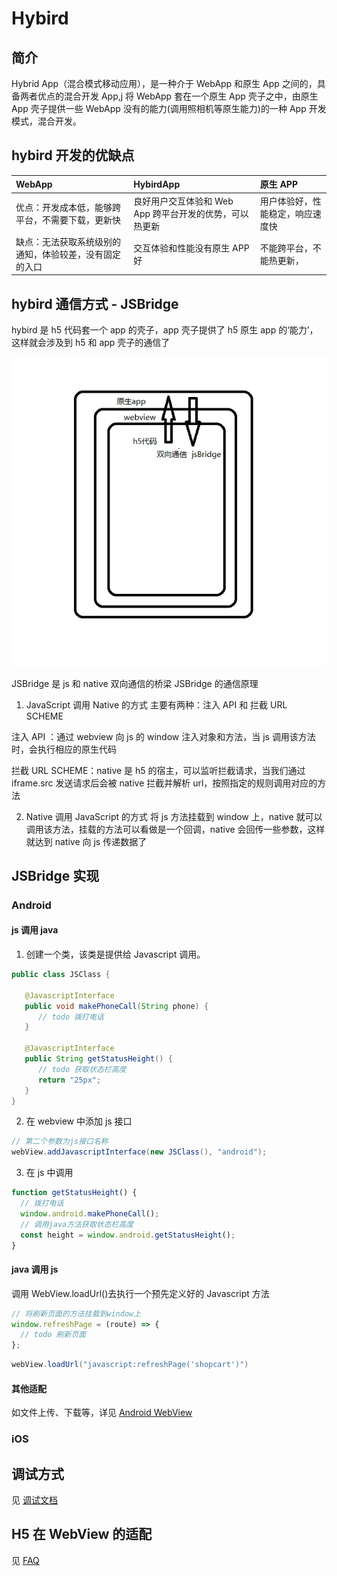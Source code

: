 # Hybird

## 简介

Hybrid App（混合模式移动应用），是一种介于 WebApp 和原生 App 之间的，具备两者优点的混合开发 App,j 将 WebApp 套在一个原生 App 壳子之中，由原生 App 壳子提供一些 WebApp 没有的能力(调用照相机等原生能力)的一种 App 开发模式，混合开发。

## hybird 开发的优缺点

| WebApp                                                 | HybirdApp                                               | 原生 APP                         |
| :----------------------------------------------------- | :------------------------------------------------------ | :------------------------------- |
| 优点：开发成本低，能够跨平台，不需要下载，更新快       | 良好用户交互体验和 Web App 跨平台开发的优势，可以热更新 | 用户体验好，性能稳定，响应速度快 |
| 缺点：无法获取系统级别的通知，体验较差，没有固定的入口 | 交互体验和性能没有原生 APP 好                           | 不能跨平台，不能热更新，         |

## hybird 通信方式 - JSBridge

hybird 是 h5 代码套一个 app 的壳子，app 壳子提供了 h5 原生 app 的‘能力’，这样就会涉及到 h5 和 app 壳子的通信了

![](./assets/hybird.webp)

JSBridge 是 js 和 native 双向通信的桥梁
JSBridge 的通信原理

1. JavaScript 调用 Native 的方式
   主要有两种：注入 API 和 拦截 URL SCHEME

注入 API ：通过 webview 向 js 的 window 注入对象和方法，当 js 调用该方法时，会执行相应的原生代码

拦截 URL SCHEME：native 是 h5 的宿主，可以监听拦截请求，当我们通过 iframe.src 发送请求后会被 native 拦截并解析 url，按照指定的规则调用对应的方法

2. Native 调用 JavaScript 的方式
   将 js 方法挂载到 window 上，native 就可以调用该方法，挂载的方法可以看做是一个回调，native 会回传一些参数，这样就达到 native 向 js 传递数据了

## JSBridge 实现

### Android

#### js 调用 java

1. 创建一个类，该类是提供给 Javascript 调用。

```java
public class JSClass {

   @JavascriptInterface
   public void makePhoneCall(String phone) {
      // todo 拨打电话
   }

   @JavascriptInterface
   public String getStatusHeight() {
      // todo 获取状态栏高度
      return "25px";
   }
}
```

2. 在 webview 中添加 js 接口

```java
// 第二个参数为js接口名称
webView.addJavascriptInterface(new JSClass(), "android");
```

3. 在 js 中调用

```js
function getStatusHeight() {
  // 拨打电话
  window.android.makePhoneCall();
  // 调用java方法获取状态栏高度
  const height = window.android.getStatusHeight();
}
```

#### java 调用 js

调用 WebView.loadUrl()去执行一个预先定义好的 Javascript 方法

```js
// 将刷新页面的方法挂载到window上
window.refreshPage = (route) => {
  // todo 刷新页面
};
```

```java
webView.loadUrl("javascript:refreshPage('shopcart')")
```

#### 其他适配
如文件上传、下载等，详见 [Android WebView](./android.md)
### iOS

## 调试方式

见 [调试文档](src/hybird/README.md)

## H5 在 WebView 的适配

见 [FAQ](src/hybird/faq/README.md)

